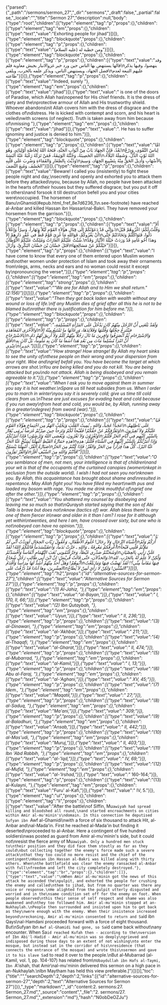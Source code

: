 {"parsed":{"_path":"/sermons/sermon_27","_dir":"sermons","_draft":false,"_partial":false,"_locale":"","title":"Sermon 27","description":null,"body":{"type":"root","children":[{"type":"element","tag":"p","props":{},"children":[{"type":"element","tag":"em","props":{},"children":[{"type":"text","value":"Exhorting people for jihad"}]}]},{"type":"element","tag":"blockquote","props":{},"children":[{"type":"element","tag":"p","props":{},"children":[{"type":"text","value":"ومن خطبة له (عليه السلام)"}]}]},{"type":"element","tag":"blockquote","props":{},"children":[{"type":"element","tag":"p","props":{},"children":[{"type":"text","value":"وقد قالها يستنهض بها الناس حين ورد خبر غزوالانبار بجيش معاوية فلم\nينهضوا، وفيها يذكر فضل الجهاد، ويستنهض الناس، ويذكر علمه بالحرب، ويلقي\nعليهم التبعة لعدم طاعته"}]}]},{"type":"element","tag":"p","props":{},"children":[{"type":"text","value":"Indeed, surely "},{"type":"element","tag":"em","props":{},"children":[{"type":"text","value":"jihad"}]},{"type":"text","value":" is one of the doors of Paradise, which Allah has\nopened for His chief friends. It is the dress of piety and the\nprotective armour of Allah and His trustworthy shield. Whoever abandons\nit Allah covers him with the dress of disgrace and the clothes of\ndistress. He is kicked with contempt and scorn, and his heart is veiled\nwith screens (of neglect). Truth is taken away from him because of\nmissing "},{"type":"element","tag":"em","props":{},"children":[{"type":"text","value":"jihad"}]},{"type":"text","value":". He has to suffer ignominy and justice is denied to him."}]},{"type":"element","tag":"blockquote","props":{},"children":[{"type":"element","tag":"p","props":{},"children":[{"type":"text","value":"امَّا بَعْدُ، فَإِنَّ الجِهَادَ بَابٌ مِنْ أَبْوَابِ الجَنَّةِ، فَتَحَهُ اللهُ لِخَاصَّةِ أَوْلِيَائِهِ، وَهُوَ\nلِباسُ التَّقْوَى، وَدِرْعُ اللهِ الحَصِينَةُ، وَجُنَّتُهُ الوَثِيقَةُ، فَمَنْ تَرَكَهُ رَغْبَةً عَنْهُ أَلبَسَهُ\nاللهُ ثَوْبَ الذُّلِّ، وَشَمِلَهُ البَلاَءُ، وَدُيِّثَ بِالصَّغَارِ وَالقَمَاءَةِ وَضُرِبَ عَلَى قَلْبِهِ\nبِالاْسْهَابِ وَأُدِيلَ الحَقُّ مِنْهُ بِتَضْيِيعِ الجِهَادِ، وَسِيمَ الخَسْفَـ، وَمُنِعَ النَّصَفَ"}]}]},{"type":"element","tag":"p","props":{},"children":[{"type":"text","value":"Beware! I called you (insistently) to fight these people night and day,\nsecretly and openly and exhorted you to attack them before they attacked\nyou, because by Allah, no people have been attacked in the hearts of\ntheir houses but they suffered disgrace; but you put it off to others\nand forsook it till destruction befell you and your cities were\noccupied. The horsemen of Banu\nGhamid{#epub.html_fref_8e7d6236_1\n.see-footnote} have reached al-Anbar and killed Hassan ibn Hassan\nal-Bakri. They have removed your horsemen from the garrison."}]},{"type":"element","tag":"blockquote","props":{},"children":[{"type":"element","tag":"p","props":{},"children":[{"type":"text","value":"أَلاَ وَإِنِّي قَدْ دَعَوْتُكُمْ إِلَى قِتَالِ هؤُلاَءِ القَوْمِ لَيْلاً وَنَهَاراً، وَسِرّاً وَإِعْلاَناً،\nوَقُلْتُ لَكُمُ: اغْزُوهُمْ قَبْلَ أَنْ يَغْزُوكُمْ، فَوَاللهِ مَا غُزِيَ قَوْمٌ قَطُّ في عُقْرِ دَارِهِمْ إِلاَّ\nذَلُّوا، فَتَوَاكَلْتُمْ وَتَخَاذَلتُمْ حَتَّى شُنَّتْ عَلَيْكُمُ الغَارَاتُ وَمُلِكَتْ عَلَيْكُمُ الاْوْطَانُ.\nوَهذَا أَخُو غَامِدٍ قَدْ وَرَدَتْ خَيْلُهُ الاْنْبَارَ وَقَدْ قَتَلَ حَسَّانَ بْنَ حَسَّانَ البَكْرِيَّ، وَأَزَالَ\nخَيْلَكُمْ عَنْ مَسَالِحِهَا"}]}]},{"type":"element","tag":"p","props":{},"children":[{"type":"text","value":"I have come to know that every one of them entered upon Muslim women and\nother women under protection of Islam and took away their ornaments from\nlegs, arms, necks and ears and no woman could resist it except by\npronouncing the verse*,*"}]},{"type":"element","tag":"p","props":{},"children":[{"type":"element","tag":"em","props":{},"children":[{"type":"element","tag":"strong","props":{},"children":[{"type":"text","value":"\"We are for Allah and to Him we shall return.\" (2:156)"}]}]}]},{"type":"element","tag":"p","props":{},"children":[{"type":"text","value":"Then they got back laden with wealth without any wound or loss of life.\nIf any Muslim dies of grief after all this he is not to be blamed but\nrather there is justification for him before me."}]},{"type":"element","tag":"blockquote","props":{},"children":[{"type":"element","tag":"p","props":{},"children":[{"type":"text","value":"وَلَقَدْ بَلَغَنِي أَنَّ الرَّجُلَ مِنْهُمْ كَانَ يَدْخُلُ عَلَى المَرْأَةِ المُسْلِمَةِ، وَالاْخْرَى المُعَاهَدَةِ\nفيَنْتَزِعُ حِجْلَهَا وَقُلْبَهَا وَقَلاَئِدَهَا، وَرِعَاثَهَا ما تَمْتَنِعُ مِنْهُ إِلاَّ بِالاسْتِرْجَاعِ\nوَالاِسْتِرْحَامِ ثُمَّ انْصَرَفُوا وَافِرِينَ مَا نَالَ رَجُلاً مِنْهُمْ كَلْمٌ وَلاَ أُرِيقَ لَهُمْ دَمٌ، فَلَوْ\nأَنَّ امْرَأً مُسْلِماً مَاتَ مِن بَعْدِ هَذا أَسَفاً مَا كَانَ بِهِ مَلُوماً، بَلْ كَانَ بِهِ عِنْدِي\nجَدِيراً."}]}]},{"type":"element","tag":"p","props":{},"children":[{"type":"text","value":"How strange! How strange! By Allah my heart sinks to see the unity of\nthese people on their wrong and your dispersion from your right. Woe and\ngrief befall you. You have become the target at which arrows are shot.\nYou are being killed and you do not kill. You are being attacked but you\ndo not attack. Allah is being disobeyed and you remain agreeable to it."}]},{"type":"element","tag":"p","props":{},"children":[{"type":"text","value":"When I ask you to move against them in summer you say it is hot weather.\nSpare us till heat subsides from us. When I order you to march in winter\nyou say it is severely cold; give us time till cold clears from us.\nThese are just excuses for evading heat and cold because if you run away\nfrom heat and cold, you would be, by Allah, running away (in a greater\ndegree) from sword (war)."}]},{"type":"element","tag":"blockquote","props":{},"children":[{"type":"element","tag":"p","props":{},"children":[{"type":"text","value":"فَيَا عَجَباً! عَجَباًـ وَاللهِ ـ يُمِيتُ القَلْبَ وَيَجْلِبُ الهَمَّ مِن اجْتِماعِ هؤُلاَءِ القَوْمِ\nعَلَى بَاطِلِهمْ، وَتَفَرُّقِكُمْ عَنْ حَقِّكُمْ! فَقُبْحاً لَكُمْ وَتَرَحاً حِينَ صِرْتُمْ غَرَضاً يُرمَى يُغَارُ\nعَلَيْكُمْ وَلاَ تُغِيرُونَ، وَتُغْزَوْنَ وَلاَ تَغْرُونَ، وَيُعْصَى اللهُ وَتَرْضَوْن! فَإِذَا أَمَرْتُكُمْ\nبِالسَّيْرِ إِلَيْهِم فِي أَيَّامِ الحَرِّ قُلْتُمْ: هذِهِ حَمَارَّةُ القَيْظِ أَمْهِلْنَا يُسَبَّخُ عَنَّا الحَرُّ\nوَإِذَا أَمَرْتُكُمْ بِالسَّيْرِ إِلَيْهِمْ فِي الشِّتَاءِ قُلْتُمْ: هذِهِ صَبَارَّةُ القُرِّ، أَمْهِلْنَا يَنْسَلِخْ\nعَنَّا البَرْدُ، كُلُّ هذا فِرَاراً مِنَ الحَرِّ وَالقُرِّ؛ فَإِذَا كُنْتُمْ مِنَ الحَرِّ وَالقُرِّ تَفِرُّونَ\nفَأَنْتُمْ وَاللهِ مِنَ السَّيْفِ أَفَرُّ!"}]}]},{"type":"element","tag":"p","props":{},"children":[{"type":"text","value":"O you semblance of men, not men, your intelligence is that of children\nand your wit is that of the occupants of the curtained canopies (women\nkept in seclusion from the outside world). I wish I had not seen you nor\nknown you. By Allah, this acquaintance has brought about shame and\nresulted in repentance. May Allah fight you! You have filled my heart\nwith pus and loaded my bosom with rage. You made me drink mouthful of\ngrief one after the other."}]},{"type":"element","tag":"p","props":{},"children":[{"type":"text","value":"You shattered my counsel by disobeying and leaving me so much so that\nQuraysh started saying that the son of Abi Talib is brave but does not\nknow (tactics of) war. Allah bless them! Is any one of them fiercer in\nwar and older in it than I am? I rose for it although yet within\ntwenties, and here I am, have crossed over sixty, but one who is not\nobeyed can have no opinion."}]},{"type":"element","tag":"blockquote","props":{},"children":[{"type":"element","tag":"p","props":{},"children":[{"type":"text","value":"يَا أَشْبَاهَ الرِّجَالِ وَلاَ رِجَالَ! حُلُومُ الاْطْفَالِ، وَعُقُولُ رَبّاتِ الحِجَالِ لَوَدِدْتُ أَنِّي لَمْ\nأَرَكُمْ وَلَمْ أَعْرِفْكمْ مَعْرِفَةً ـ وَاللهِ ـ جَرَّتْ نَدَماً، وَأَعقَبَتْسَدَماً قَاتَلَكُمُ اللهُ! لَقَدْ\nمَلاَتُمْ قَلْبِي قَيْحاً وَشَحَنْتُمْ صَدْرِي غَيْظاً، وَجَرَّعْتُمُونِي نُغَبَ التَّهْمَامِ أَنْفَاساً وَأَفْسَدْتُمْ\nعَلَيَّ رَأْيِي بِالعِصْيَانِ وَالخذْلاَن، حَتَّى قَالَتْ قُريْشٌ: إِنَّ ابْنَ أَبِي طَالِبٍ رَجُلٌ شُجَاعٌ،\nوَلْكِنْ لاَ عِلْمَ لَهُ بِالحَرْبِ. للهِ أَبُوهُمْ! وَهَلْ أَحدٌ مِنْهُمْ أَشَدُّ لَهَا مِرَاساً وَأَقْدَمُ\nفِيهَا مَقَاماً مِنِّي؟! لَقَدْ نَهَضْتُ فِيهَا وَمَا بَلَغْتُ العِشْرِينَ، وها أناذا قَدْ ذَرَّفْتُ عَلَى\nالسِّتِّينَ! وَلكِنْ لا رَأْيَ لَمِنْ لاَ يُطَاعُ!"}]}]},{"type":"element","tag":"h2","props":{"id":"alternative-sources-for-sermon-27"},"children":[{"type":"text","value":"Alternative Sources for Sermon 27"}]},{"type":"element","tag":"p","props":{},"children":[{"type":"text","value":"(1) Al-Jahiz, "},{"type":"element","tag":"em","props":{},"children":[{"type":"text","value":"al-Bayan,"}]},{"type":"text","value":" I, 170, II, 66;"}]},{"type":"element","tag":"p","props":{},"children":[{"type":"text","value":"(2) Ibn Qutaybah, "},{"type":"element","tag":"em","props":{},"children":[{"type":"text","value":"'Uyun,"}]},{"type":"text","value":" II, 236;"}]},{"type":"element","tag":"p","props":{},"children":[{"type":"text","value":"(3) al-Dinawari, "},{"type":"element","tag":"em","props":{},"children":[{"type":"text","value":"al-'Akhbar,"}]},{"type":"text","value":" 211;"}]},{"type":"element","tag":"p","props":{},"children":[{"type":"text","value":"(4) al-Thaqafi, "},{"type":"element","tag":"em","props":{},"children":[{"type":"text","value":"al-Gharat,"}]},{"type":"text","value":" II, 474;"}]},{"type":"element","tag":"p","props":{},"children":[{"type":"text","value":"(5) al-Mubarrad, "},{"type":"element","tag":"em","props":{},"children":[{"type":"text","value":"al-Kamil,"}]},{"type":"text","value":" I, 13;"}]},{"type":"element","tag":"p","props":{},"children":[{"type":"text","value":"(6) Abu al-Faraj, "},{"type":"element","tag":"em","props":{},"children":[{"type":"text","value":"al-'Aghani,"}]},{"type":"text","value":" XV, 45;"}]},{"type":"element","tag":"p","props":{},"children":[{"type":"text","value":"(7) Idem., "},{"type":"element","tag":"em","props":{},"children":[{"type":"text","value":"Maqatil,"}]},{"type":"text","value":" 27;"}]},{"type":"element","tag":"p","props":{},"children":[{"type":"text","value":"(8) al-Saduq, "},{"type":"element","tag":"em","props":{},"children":[{"type":"text","value":"Ma'ani,"}]},{"type":"text","value":" 309;"}]},{"type":"element","tag":"p","props":{},"children":[{"type":"text","value":"(9) al-Baladhuri, "},{"type":"element","tag":"em","props":{},"children":[{"type":"text","value":"Ansab,"}]},{"type":"text","value":" II, 442;"}]},{"type":"element","tag":"p","props":{},"children":[{"type":"text","value":"(10) al-Mas'udi, "},{"type":"element","tag":"em","props":{},"children":[{"type":"text","value":"Muruj,"}]},{"type":"text","value":" II, 403;"}]},{"type":"element","tag":"p","props":{},"children":[{"type":"text","value":"(11) Ibn 'Abd Rabbih, "},{"type":"element","tag":"em","props":{},"children":[{"type":"text","value":"al-'Iqd,"}]},{"type":"text","value":" IV, 69;"}]},{"type":"element","tag":"p","props":{},"children":[{"type":"text","value":"(12) al-Mufid, "},{"type":"element","tag":"em","props":{},"children":[{"type":"text","value":"al-'Irshad,"}]},{"type":"text","value":"* 160-164;"}]},{"type":"element","tag":"p","props":{},"children":[{"type":"text","value":"(13) al-Kulayni, "},{"type":"element","tag":"em","props":{},"children":[{"type":"text","value":"Furu' al-Kafi,"}]},{"type":"text","value":" IV, 5."}]},{"type":"element","tag":"ul","props":{},"children":[{"type":"element","tag":"li","props":{},"children":[{"type":"text","value":"After the battle\nof Siffin, Mu`awiyah had spread killing and bloodshed all round,\nand started encroachments on cities within Amir al-mu'minin's\ndomain. In this connection he deputised Sufyan ibn `Awf al-Ghamidi\nwith a force of six thousand to attack Hit, al-Anbar and\nal-Mada'in. First he reached al-Mada'in but finding it deserted\nproceeded to al-Anbar. Here a contingent of five hundred soldiers\nwas posted as guard from Amir al-mu'minin's side, but it could not\nresist the fierce army of Mu`awiyah. Only a hundred men stuck to\ntheir position and they did face them stoutly as far as they could\nbut collecting together the enemy's force made such a severe attack\nthat they too could no more resist and the chief of the contingent\nHassan ibn Hassan al-Bakri was killed along with thirty others. When\nthe battlefield was clear the enemy ransacked al-Anbar with full\nfreedom and left the city completely destroyed."},{"type":"element","tag":"br","props":{},"children":[]},{"type":"text","value":"\nWhen Amir al-mu'minin got the news of this attack he ascended the\npulpit, and exhorted the people for crushing the enemy and called\nthem to jihad, but from no quarter was there any voice or response.\nHe alighted from the pulpit utterly disgusted and worried and in the\nsame condition set off for the enemy on foot. When people observed\nthis their sense of self respect and shame was also awakened and\nthey too followed him. Amir al-mu'minin stopped at an-Nukhaylah.\nPeople then surrounded and insisted upon him to get back as they\nwere enough with the enemy. When their insistence increased beyond\nreckoning, Amir al-mu'minin consented to return and Sa`id ibn Qays\nal-Hamdani proceeded forward with a force of eight thousand. But\nSufyan ibn `Awf al-Ghamidi had gone, so Sa`id came back without\nany encounter. When Sa`id reached Kufah then - according to the\nversion of Ibn Abi'l-Hadid - Amir al-mu'minin was so deeply\ngrieved and indisposed during those days to an extent of not wishing\nto enter the mosque, but instead sat in the corridor of his\nresidence (that connects the entrance of the mosque) and wrote this\nsermon and gave it to his slave Sa`d to read it over to the people.\nBut al-Mubarrad (al-Kamil, vol. 1, pp. 104-107) has related from\n`Ubaydullah ibn Hafs al-Taymi, Ibn `A'ishah, that Amir\nal-mu'minin delivered this sermon on a high pace in an-Nukhaylah.\nIbn Maytham has held this view preferable.]"}]}]}],"toc":{"title":"","searchDepth":2,"depth":2,"links":[{"id":"alternative-sources-for-sermon-27","depth":2,"text":"Alternative Sources for Sermon 27"}]}},"_type":"markdown","_id":"content:2. sermons:27. Sermon_27.md","_source":"content","_file":"2. sermons/27. Sermon_27.md","_extension":"md"},"hash":"N0obDeOZJu"}